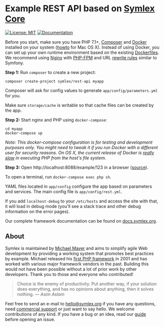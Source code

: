 # Example REST API based on [Symlex Core](https://github.com/symlex/symlex-core)

[![License: MIT](https://img.shields.io/badge/license-MIT-blue.svg)](LICENSE)
[![Documentation](https://readthedocs.org/projects/symlex-docs/badge/?version=latest&style=flat)](https://docs.symlex.org/en/latest/)

Before you start, make sure you have PHP 7.1+, [Composer](https://getcomposer.org/) and [Docker](https://www.docker.com/) installed on your system 
([howto](https://docs.symlex.org/en/latest/osx/) for Mac OS X). 
Instead of using Docker, you can set up your own runtime environment based on the existing 
[Dockerfiles](https://github.com/symlex/rest-api/tree/master/app/docker).
We recommend using [Nginx](https://www.nginx.com/) with [PHP-FPM](http://php.net/manual/en/install.fpm.php)
and URL [rewrite rules](https://github.com/symlex/symlex/blob/master/app/docker/nginx/site.conf) similar to Symfony.

**Step 1:** Run `composer` to create a new project:

```
composer create-project symlex/rest-api myapp
```

Composer will ask for config values to generate `app/config/parameters.yml` for you.

Make sure `storage/cache` is writable so that cache files can be created by the app.

**Step 2:** Start nginx and PHP using `docker-compose`:

```
cd myapp
docker-compose up
```

*Note: This docker-compose configuration is for testing and development purposes only. 
You might need to tweak it if you run Docker with a different user for security reasons.
On OS X, the current release of Docker is [really slow](https://twitter.com/lastzero/status/829191426391027712) 
in executing PHP from the host's file system.*

**Step 3:** Open http://localhost:8088/example/123 in a browser ([source](src/Controller/ExampleController.php)).

To open a terminal, run `docker-compose exec php sh`.

YAML files located in `app/config` configure the app based on parameters and services.
The main config file is `app/config/rest.yml`.

If you add `localhost-debug` to your `/etc/hosts` and access the site with that, it will load in debug
mode (you'll see a stack trace and other debug information on the error pages).

Our complete framework documentation can be found on [docs.symlex.org](https://docs.symlex.org/en/latest/).

## About ##

Symlex is maintained by [Michael Mayer](https://blog.liquidbytes.net/about/) and
aims to simplify agile Web development by providing a working system that promotes best practices by example.
Michael released his [first PHP framework](http://freshmeat.sourceforge.net/projects/awf) in 2001 and 
has worked with various major framework vendors in the past.
Building this would not have been possible without a lot of prior work by other developers.
Thank you to those and everyone who contributed!

> Choice is the enemy of productivity. Put another way, if your solution does everything, 
> and has no opinions about anything, then it solves nothing. ― *Asim Aslam*

Feel free to send an e-mail to [hello@symlex.org](mailto:hello@symlex.org) if you have any questions, 
need [commercial support](https://blog.liquidbytes.net/contact/) or just want to say hello. 
We welcome contributions of any kind. If you have a bug or an idea, read our 
[guide](https://docs.symlex.org/en/latest/contribute/) before opening an issue.
